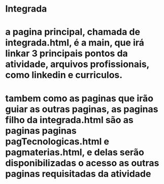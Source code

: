 # Integrada
# a pagina principal, chamada de integrada.html, é a main, que irá linkar 3 principais pontos da atividade, arquivos profissionais, como linkedin e curriculos.
# tambem como as paginas que irão guiar as outras paginas, as paginas filho da integrada.html são as paginas paginas pagTecnologicas.html e pagmaterias.html, e delas serão disponibilizadas o acesso as outras paginas requisitadas da atividade
